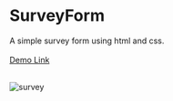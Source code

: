 # SurveyForm
A simple survey form using html and css.<br><br>
<a href="https://jo-erl.github.io/MazeGame/">Demo Link</a><br><br>

![survey](https://github.com/Jo-erl/SurveyForm/assets/133300552/4bf41ada-e6aa-48c3-ada5-eb5e64e99d42)
